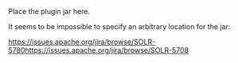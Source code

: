 Place the plugin jar here.

It seems to be impossible to specify an arbitrary location for the jar:

https://issues.apache.org/jira/browse/SOLR-5780https://issues.apache.org/jira/browse/SOLR-5708

